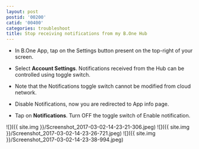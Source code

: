 ```yaml
---
layout: post
postid: '00200'
catid: '00400'
categories: troubleshoot
title: Stop receiving notifications from my B.One Hub
---
```


* In B.One App, tap on the Settings button present on the top-right of your screen.

* Select **Account Settings**. Notifications received from the Hub can be controlled using toggle switch.

* Note that the Notifications toggle switch cannot be modified from cloud network.

* Disable Notifications, now you are redirected to App info page.

* Tap on **Notifications**. Turn OFF the toggle switch of Enable notification.

![]({{ site.img }}/Screenshot_2017-03-02-14-23-21-306.jpeg) ![]({{ site.img }}/Screenshot_2017-03-02-14-23-26-721.jpeg) ![]({{ site.img }}/Screenshot_2017-03-02-14-23-38-994.jpeg)